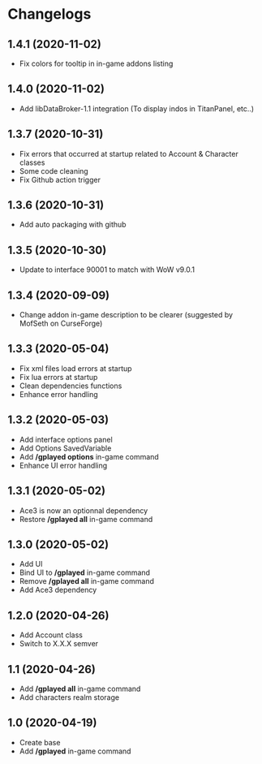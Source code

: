 # Changelogs

## 1.4.1 (2020-11-02)

- Fix colors for tooltip in in-game addons listing

## 1.4.0 (2020-11-02)

- Add libDataBroker-1.1 integration (To display indos in TitanPanel, etc..)

## 1.3.7 (2020-10-31)

- Fix errors that occurred at startup related to Account & Character classes
- Some code cleaning
- Fix Github action trigger

## 1.3.6 (2020-10-31)

- Add auto packaging with github

## 1.3.5 (2020-10-30)

- Update to interface 90001 to match with WoW v9.0.1

## 1.3.4 (2020-09-09)

- Change addon in-game description to be clearer (suggested by MofSeth on CurseForge)

## 1.3.3 (2020-05-04)

- Fix xml files load errors at startup
- Fix lua errors at startup
- Clean dependencies functions
- Enhance error handling

## 1.3.2 (2020-05-03)

- Add interface options panel
- Add Options SavedVariable
- Add **/gplayed options** in-game command
- Enhance UI error handling

## 1.3.1 (2020-05-02)

- Ace3 is now an optionnal dependency
- Restore **/gplayed all** in-game command 

## 1.3.0 (2020-05-02)

- Add UI 
- Bind UI to **/gplayed** in-game command
- Remove **/gplayed all** in-game command
- Add Ace3 dependency

## 1.2.0 (2020-04-26)

- Add Account class
- Switch to X.X.X semver

## 1.1 (2020-04-26)

- Add **/gplayed all** in-game command
- Add characters realm storage

## 1.0 (2020-04-19)

- Create base
- Add **/gplayed** in-game command
